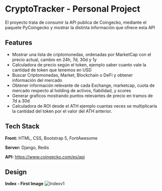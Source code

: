 
# CryptoTracker - Personal Project

El proyecto trata de consumir la API publica de Coingecko, mediante el paquete
PyCoingecko y mostrar la distinta información que ofrece esta API

## Features

- Mostrar una lista de criptomonedas, ordenadas por MarketCap con el precio actual, cambio en 24h, 7d, 30d y 1y
- Calculadora de precio según el token, ejemplo saber cuanto vale la cantidad de token que tenemos en USD
- Buscar Criptomonedas, Market, Blockchain o DeFi y obtener información del mercado
- Obtener información relevante de cada Exchange, marketcap, cuota de mercado respecto al holding de activos, fiabilidad, y scores
- Generar graficos mostrando puntos relevantes de precio en tramos de 7d a 30d
- Calculadora de ROI desde el ATH ejemplo cuantas veces se multiplicaría la cantidad del token por el valor del ATH anterior.



## Tech Stack

**Front:** HTML, CSS, Bootstrap 5, FontAwesome

**Server:** Django, Redis

**API:** https://www.coingecko.com/es/api


## Design

**Index - First Image**
![Indexv1](https://user-images.githubusercontent.com/66278716/212708516-08bd6e40-114d-4b6f-9c99-484f4a1e50de.png)



